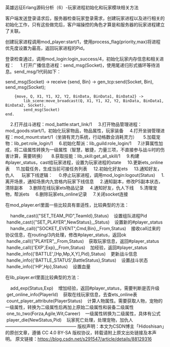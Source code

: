 英雄远征Erlang源码分析（6）-玩家进程初始化和玩家模块相关方法

客户端发送登录请求后，服务器检查玩家登录需求，创建玩家进程以及进行相关的初始化工作，只有这些做完后，客户端操控的角色才算是和服务器的玩家进程建立了关联。

创建玩家进程调用mod_player:start/1，使用process_flag(priority,max)将进程优先度设置为最高，返回玩家进程的Pid。

登录检查通过，调用mod_login:login_success/4，初始化玩家内存信息和相关进程：
    1.打开广播信息进程：send_msg(Socket)，使用尾递归形式循环等待消息。send_msg/1代码如下：

send_msg(Socket) ->
    receive
        {send, Bin} ->
            gen_tcp:send(Socket, Bin),
            send_msg(Socket);
            
        {move, Q, X1, Y1, X2, Y2, BinData, BinData1, BinData2} ->
            lib_scene:move_broadcast(Q, X1, Y1, X2, Y2, BinData, BinData1, BinData2, Socket),
            send_msg(Socket)
    end.
    2.打开战斗进程：mod_battle:start_link/1
    3.打开物品管理进程：mod_goods:start/1，初始化玩家物品，物品属性，玩家装备
    4.打开坐骑管理进程：mod_mount:start/1（坐骑有灵力系统，行动格数会消耗灵力）
    5.加载宠物：lib_pet:role_login/1
    6.初始化帮派：lib_guild:role_login/1
    7.计算属性加成，将二级属性转换为一级属性（智慧，敏捷，力量三项，不直接参与战斗时的伤害计算，需要转换）
    8.获取技能：lib_skill:get_all_skill/1
    9.构建#player_status，cast给玩家进程，设置为玩家进程的state
    10.更新ets_online表
    11.加载任务，生成当前可接任务列表
    12.初始化好友ets
    13.通知好友，仇人
    
玩家下线逻辑：
    0.停止玩家进程，调用mod_login:logout(Status)
    1.离开场景，通知场景内九宫格内玩家下线信息
    2.通知副本，修改PS副本状态，清除副本
    3.删除在线玩家ets物品记录
    4.通知好友，仇人下线
    5.清理宠物，帮派ets
    6.删除玩家ets_online记录
    7.关闭socket连接

在mod_player.erl里面一些比较具有普适性，比较典型的方法：

    handle_cast({"SET_TEAM_PID",TeamId},Status)    设置组队进程Pid
    handle_cast({"SET_PLAYER",NewStatus},_Status)    设置新的#player_status
    handle_call({"SOCKET_EVENT",Cmd,Bin},_From,Status)    接收call过来的协议信息，在routing/3内处理，修改#player_status，返回ok
    handle_call({"PLAYER",_From,Status)    获取玩家信息，返回#player_status
    handle_call({'EXP',Exp},_From,Status)    加经验，返回#player_status
    handle_info({'BATTLE',[Hp,Mp,X,Y],Pid},Status)    更新战斗信息
    handle_info({'BATTLE_STATUS',BattleStatus},Status)    设置战斗状态
    handle_info({'HP',Hp},Status)    设置血量

在lib_player.erl里面比较典型的方法：

    add_exp(Status,Exp)    增加经验，返回#player_status，需要判断是否升级
    get_online_info(PlayerId)    获取在线玩家信息，去查ets_online表
    count_player_attribute(PlayerStatus)    计算人物属性。需要获取人物，宠物的一级属性，转换为二级属性后再加上原始二级属性和装备二级属性
    one_to_two(Forza,Agile,Wit,Career)    一级属性转换为二级属性，具体有公式
    player_die(NewStatus,Pid)    玩家死亡处理，处理宠物，加仇人
————————————————
版权声明：本文为CSDN博主「Hidoshisan」的原创文章，遵循 CC 4.0 BY-SA 版权协议，转载请附上原文出处链接及本声明。
原文链接：https://blog.csdn.net/s291547/article/details/88129316